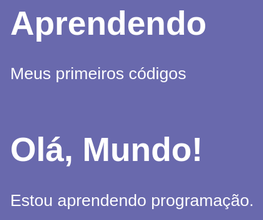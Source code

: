# Aprendendo
Meus primeiros códigos 
<html>
<html lang="pt-br">
<head>
    <meta charset="UTF-8">
    <meta name="viewport" content="width=device-width, initial-scale=1.0">
    <meta http-equiv="X-UA-Compatible" content="ie=edge">
    <title>Meu primeiro programa</title>
    <style>
        body{
            background-color: rgb(105, 105, 173);
            color: white;
            font: normal 20pt Arial;
}
    </style>
</head>
<body>
    <h1>Olá, Mundo!</h1>
    <p> Estou aprendendo programação. </p>
    <script>
        var n1 = Number(window.prompt ('digite um número'))
        var n2 = Number(window.prompt ('digite outro número'))
        var soma = n1 + n2
        window.alert(`A soma entre ${n1} e ${n2} é igual a ${s}`)
    </script>
</body>
<html>
